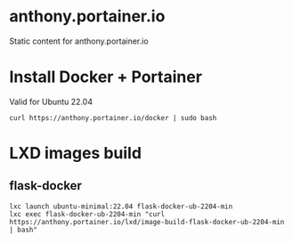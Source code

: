 # anthony.portainer.io

Static content for anthony.portainer.io

# Install Docker + Portainer

Valid for Ubuntu 22.04

```
curl https://anthony.portainer.io/docker | sudo bash
```

# LXD images build

## flask-docker

```
lxc launch ubuntu-minimal:22.04 flask-docker-ub-2204-min
lxc exec flask-docker-ub-2204-min "curl https://anthony.portainer.io/lxd/image-build-flask-docker-ub-2204-min | bash"
```